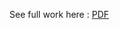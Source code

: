 See full work here : [PDF](https://github.com/Flrotm/Projects/blob/master/AI/py5/Proyecto_5___IA%20(1).pdf)
